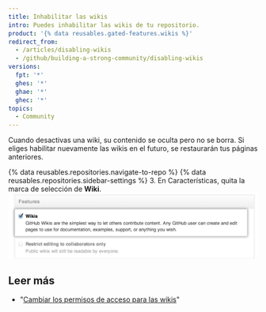 ```yaml
---
title: Inhabilitar las wikis
intro: Puedes inhabilitar las wikis de tu repositorio.
product: '{% data reusables.gated-features.wikis %}'
redirect_from:
  - /articles/disabling-wikis
  - /github/building-a-strong-community/disabling-wikis
versions:
  fpt: '*'
  ghes: '*'
  ghae: '*'
  ghec: '*'
topics:
  - Community
---
```


Cuando desactivas una wiki, su contenido se oculta pero no se borra. Si eliges habilitar nuevamente las wikis en el futuro, se restaurarán tus páginas anteriores.

{% data reusables.repositories.navigate-to-repo %}
{% data reusables.repositories.sidebar-settings %}
3. En Características, quita la marca de selección de **Wiki**. ![Casilla de verificación para inhabilitar wikis](/assets/images/help/wiki/wiki_enable_disable.png)

## Leer más

- "[Cambiar los permisos de acceso para las wikis](/communities/documenting-your-project-with-wikis/changing-access-permissions-for-wikis)"
